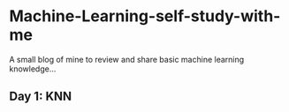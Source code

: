 # Machine-Learning-self-study-with-me
A small blog of mine to review and share basic machine learning knowledge...

## Day 1: KNN
